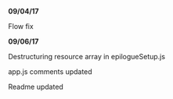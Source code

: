 **09/04/17**

Flow fix

**09/06/17**

Destructuring resource array in epilogueSetup.js

app.js comments updated

Readme updated